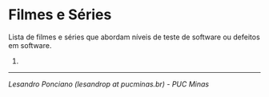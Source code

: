# Filmes e Séries

Lista de filmes e séries que abordam níveis de teste de software ou defeitos em software.

1. 


--- 

_Lesandro Ponciano (lesandrop at pucminas.br) - PUC Minas_